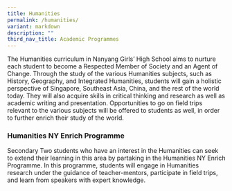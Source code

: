 ```yaml
---
title: Humanities
permalink: /humanities/
variant: markdown
description: ""
third_nav_title: Academic Programmes
---
```



The Humanities curriculum in Nanyang Girls’ High School aims to nurture each student to become a Respected Member of Society and an Agent of Change. Through the study of the various Humanities subjects, such as History, Geography, and Integrated Humanities, students will gain a holistic perspective of Singapore, Southeast Asia, China, and the rest of the world today. They will also acquire skills in critical thinking and research as well as academic writing and presentation. Opportunities to go on field trips relevant to the various subjects will be offered to students as well, in order to further enrich their study of the world.

### Humanities NY Enrich Programme

Secondary Two students who have an interest in the Humanities can seek to extend their learning in this area by partaking in the Humanities NY Enrich Programme. In this programme, students will engage in Humanities research under the guidance of teacher-mentors, participate in field trips, and learn from speakers with expert knowledge.

